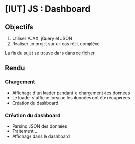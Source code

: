 # [IUT] JS : Dashboard

## Objectifs
1. Utiliser AJAX, jQuery et JSON
2. Réaliser un projet sur un cas réel, complèxe

La fin du sujet se trouve dans dans [ce fichier](TP5-Sujet.pdf).

## Rendu

### Chargement
- Affichage d'un loader pendant le chargement des données
- Le loader s'affiche lorsque les données ont été récupérées
- Création du dashboard

### Création du dashboard
- Parsing JSON des données
- Traitement ...
- Affichage dans le dashboard